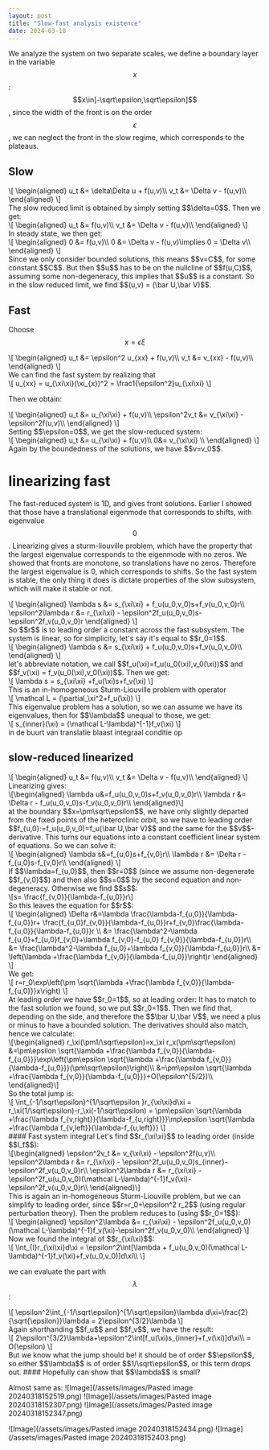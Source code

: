 ```yaml
---
layout: post
title: "Slow-fast analysis existence"
date: 2024-03-18
---
```

We analyze the system on two separate scales, we define a boundary layer in the variable $$x$$: $$x\in[-\sqrt\epsilon,\sqrt\epsilon]$$, since the width of the front is on the order $$\epsilon$$, we can neglect the front in the slow regime, which corresponds to the plateaus. 
## Slow
<div>\[
\begin{aligned}
u_t &= \delta\Delta u + f(u,v)\\
v_t &= \Delta v - f(u,v)\\
\end{aligned}
\]</div>
The slow reduced limit is obtained by simply setting $$\delta=0$$. Then we get:
<div>\[
\begin{aligned}
u_t &= f(u,v)\\
v_t &= \Delta v - f(u,v)\\
\end{aligned}
\]</div>
In steady state, we then get:
<div>\[
\begin{aligned}
0 &= f(u,v)\\
0 &= \Delta v - f(u,v)\implies 0 = \Delta v\\
\end{aligned}
\]</div>
Since we only consider bounded solutions, this means $$v=C$$, for some constant $$C$$. But then $$u$$ has to be on the nullcline of $$f(u,C)$$, assuming some non-degeneracy, this implies that $$u$$ is a constant. So in the slow reduced limit, we find $$(u,v) = (\bar U,\bar V)$$. 

## Fast
Choose $$x=\epsilon \xi$$ 
<div>\[
\begin{aligned}
u_t &= \epsilon^2 u_{xx} + f(u,v)\\
v_t &=  v_{xx} - f(u,v)\\
\end{aligned}
\]</div>
We can find the fast system by realizing that
<div>\[
u_{xx} = u_{\xi\xi}(\xi_{x})^2 = \frac1{\epsilon^2}u_{\xi\xi}
\]</div>

Then we obtain:
<div>\[
\begin{aligned}
u_t &=  u_{\xi\xi} + f(u,v)\\
\epsilon^2v_t &=  v_{\xi\xi} - \epsilon^2f(u,v)\\
\end{aligned}
\]</div>
Setting $$\epsilon=0$$, we get the slow-reduced system:
<div>\[
\begin{aligned}
u_t &=  u_{\xi\xi} + f(u,v)\\
0&=  v_{\xi\xi} \\
\end{aligned}
\]</div>
Again by the boundedness of the solutions, we have $$v=v_0$$. 



# linearizing fast
The fast-reduced system is 1D, and gives front solutions. Earlier I showed that those have a translational eigenmode that corresponds to shifts, with eigenvalue $$0$$. Linearizing gives a sturm-liouville problem, which have the property that the largest eigenvalue corresponds to the eigenmode with no zeros. We showed that fronts are monotone, so translations have no zeros. Therefore the largest eigenvalue is 0, which corresponds to shifts. So the fast system is stable, the only thing it does is dictate properties of the slow subsystem, which will make it stable or not. 

<div>\[
\begin{aligned}
\lambda s &=  s_{\xi\xi} + f_u(u_0,v_0)s+f_v(u_0,v_0)r\\
\epsilon^2\lambda r &=  r_{\xi\xi} - \epsilon^2f_u(u_0,v_0)s-\epsilon^2f_v(u_0,v_0)r
\end{aligned}
\]</div>
So $$r$$ is to leading order a constant across the fast subsystem. The system is linear, so for simplicity, let's say it's equal to $$r_0=1$$. 
<div>\[
\begin{aligned}
\lambda s &=  s_{\xi\xi} + f_u(u_0,v_0)s+f_v(u_0,v_0)\\
\end{aligned}
\]</div>
let's abbreviate notation, we call $$f_u(\xi)=f_u(u_0(\xi),v_0(\xi))$$ and $$f_v(\xi) = f_v(u_0(\xi),v_0(\xi))$$. Then we get:
<div>\[
\lambda s = s_{\xi\xi} +f_u(\xi)s+f_v(\xi)
\]</div>
This is an in-homogeneous Sturm-Liouville problem with operator
<div>\[
\mathcal L = (\partial_\xi^2+f_u(\xi))
\]</div>
This eigenvalue problem has a solution, so we can assume we have its eigenvalues, then for $$\lambda$$ unequal to those, we get:
<div>\[
s_{inner}(\xi) = (\mathcal L-\lambda)^{-1}f_v(\xi)
\]</div>
in de buurt van translatie blaast integraal conditie op

## slow-reduced linearized

<div>\[
\begin{aligned}
u_t &= f(u,v)\\
v_t &= \Delta v - f(u,v)\\
\end{aligned}
\]</div>
Linearizing gives:
<div>\[\begin{aligned}
\lambda u&=f_u(u_0,v_0)s+f_v(u_0,v_0)r\\
\lambda r &= \Delta r - f_u(u_0,v_0)s-f_v(u_0,v_0)r\\
\end{aligned}\]</div>
at the boundary $$x=\pm\sqrt\epsilon$$, we have only slightly departed from the fixed points of the heteroclinic orbit, so we have to leading order $$f_{u,0}:=f_u(u_0,v_0)=f_u(\bar U,\bar V)$$ and the same for the $$v$$-derivative. This turns our equations into a constant coefficient linear system of equations. So we can solve it:
<div>\[
\begin{aligned}
\lambda s&=f_{u,0}s+f_{v,0}r\\
\lambda r &= \Delta r - f_{u,0}s-f_{v,0}r\\
\end{aligned}
\]</div>
If $$\lambda=f_{u,0}$$, then $$r=0$$ (since we assume non-degenerate $$f_{v,0}$$) and then also $$s=0$$ by the second equation and non-degeneracy. Otherwise we find $$s$$:
<div>\[s= \frac{f_{v,0}}{\lambda-f_{u,0}}r\]</div>
So this leaves the equation for $$r$$:
<div>\[
\begin{aligned}
\Delta r&=\lambda \frac{\lambda-f_{u,0}}{\lambda-f_{u,0}}r+ \frac{f_{u,0}f_{v,0}}{\lambda-f_{u,0}}r+f_{v,0}\frac{\lambda-f_{u,0}}{\lambda-f_{u,0}}r \\
&= \frac{\lambda^2-\lambda f_{u,0}+f_{u,0}f_{v,0}+\lambda f_{v,0}-f_{u,0} f_{v,0}}{\lambda-f_{u,0}}r\\
&= \frac{\lambda^2-\lambda f_{u,0}+\lambda f_{v,0}}{\lambda-f_{u,0}}r\\
&= \left(\lambda +\frac{\lambda f_{v,0}}{\lambda-f_{u,0}}\right)r
\end{aligned}
\]</div>
We get:
<div>\[
r=r_0\exp\left(\pm \sqrt{\lambda +\frac{\lambda f_{v,0}}{\lambda-f_{u,0}}}x\right)
\]</div>
At leading order we have $$r_0=1$$, so at leading order:
It has to match to the fast solution we found, so we put $$r_0=1$$. Then we find that, depending on the side, and therefore the $$\bar U,\bar V$$, we need a plus or minus to have a bounded solution. The derivatives should also match, hence we calculate:
<div>\[\begin{aligned}
r_\xi(\pm1/\sqrt\epsilon)=x_\xi r_x(\pm\sqrt\epsilon) &=\pm\epsilon \sqrt{\lambda +\frac{\lambda f_{v,0}}{\lambda-f_{u,0}}}\exp\left(\pm\epsilon \sqrt{\lambda +\frac{\lambda f_{v,0}}{\lambda-f_{u,0}}}(\pm\sqrt\epsilon)\right)\\
&=\pm\epsilon \sqrt{\lambda +\frac{\lambda f_{v,0}}{\lambda-f_{u,0}}}+O(\epsilon^{5/2})\\
\end{aligned}\]</div>
So the total jump is:
<div>\[
\int_{-1/\sqrt\epsilon}^{1/\sqrt\epsilon }r_{\xi\xi}d\xi = r_\xi(1/\sqrt\epsilon)-r_\xi(-1/\sqrt\epsilon) = \pm\epsilon \sqrt{\lambda +\frac{\lambda f_{v,right}}{\lambda-f_{u,right}}}\mp\epsilon \sqrt{\lambda +\frac{\lambda f_{v,left}}{\lambda-f_{u,left}}}
\]</div>
#### Fast system integral
Let's find $$r_{\xi\xi}$$ to leading order (inside $$I_f$$):
<div>\[\begin{aligned}
\epsilon^2v_t &=  v_{\xi\xi} - \epsilon^2f(u,v)\\
\epsilon^2\lambda r &=  r_{\xi\xi} - \epsilon^2f_u(u_0,v_0)s_{inner}-\epsilon^2f_v(u_0,v_0)r\\
\epsilon^2\lambda r &=  r_{\xi\xi} - \epsilon^2f_u(u_0,v_0)(\mathcal L-\lambda)^{-1}f_v(\xi)-\epsilon^2f_v(u_0,v_0)r\\
\end{aligned}\]</div>
This is again an in-homogeneous Sturm-Liouville problem, but we can simplify to leading order, since $$r=r_0+\epsilon^2 r_2$$ (using regular perturbation theory). Then the problem reduces to (using $$r_0=1$$):
<div>\[
\begin{aligned}
\epsilon^2\lambda  &=  r_{\xi\xi} - \epsilon^2f_u(u_0,v_0)(\mathcal L-\lambda)^{-1}f_v(\xi)-\epsilon^2f_v(u_0,v_0)\\
\end{aligned}
\]</div> Now we found the integral of $$r_{\xi\xi}$$:
<div>\[
\int_{I}r_{\xi\xi}d\xi = \epsilon^2\int[\lambda  + f_u(u_0,v_0)(\mathcal L-\lambda)^{-1}f_v(\xi)+f_v(u_0,v_0)]d\xi\\
\]</div>

we can evaluate the part with $$\lambda$$:
<div>\[
\epsilon^2\int_{-1/\sqrt\epsilon}^{1/\sqrt\epsilon}\lambda d\xi=\frac{2}{\sqrt{\epsilon}}\lambda  = 2\epsilon^{3/2}\lambda
\]</div>
Again shorthanding $$f_u$$ and $$f_v$$, we have the result:
<div>\[
 2\epsilon^{3/2}\lambda+\epsilon^2\int[f_u(\xi)s_{inner}+f_v(\xi)]d\xi\\ = O(\epsilon)
\]</div>
But we know what the jump should be! it should be of order $$\epsilon$$, so either $$\lambda$$ is of order $$1/\sqrt\epsilon$$, or this term drops out. 
#### Hopefully can show that $$\lambda$$ is small? 


Almost same as:
![Image](/assets/images/Pasted image 20240318152519.png)
![Image](/assets/images/Pasted image 20240318152307.png)
![Image](/assets/images/Pasted image 20240318152347.png)

![Image](/assets/images/Pasted image 20240318152434.png)
![Image](/assets/images/Pasted image 20240318152403.png)